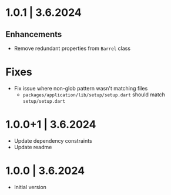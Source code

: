 # 1.0.1 | 3.6.2024

## Enhancements

- Remove redundant properties from `Barrel` class

# Fixes

- Fix issue where non-glob pattern wasn't matching files
  - `packages/application/lib/setup/setup.dart` should match `setup/setup.dart`

# 1.0.0+1 | 3.6.2024

- Update dependency constraints
- Update readme

# 1.0.0 | 3.6.2024

- Initial version
